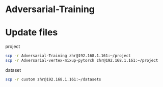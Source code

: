 # Adversarial-Training

# Update files

project
```bash
scp -r Adversarial-Training zhr@192.168.1.161:~/project 
scp -r Adversarial-vertex-mixup-pytorch zhr@192.168.1.161:~/project 
```

dataset
```bash
scp -r custom zhr@192.168.1.161:~/datasets 
```